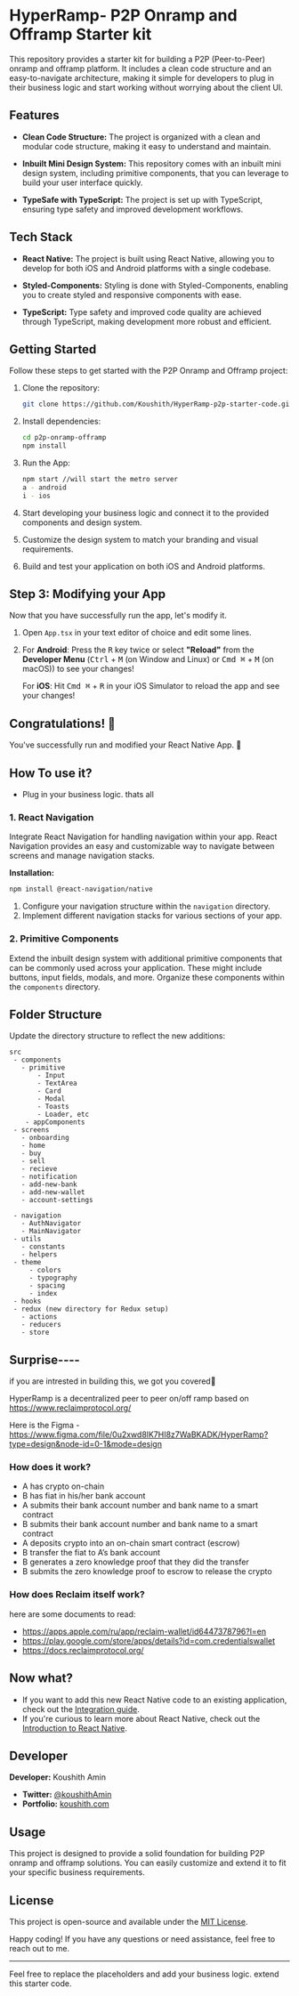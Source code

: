 # HyperRamp- P2P Onramp and Offramp Starter kit

This repository provides a starter kit for building a P2P (Peer-to-Peer) onramp and offramp platform. It includes a clean code structure and an easy-to-navigate architecture, making it simple for developers to plug in their business logic and start working without worrying about the client UI.

## Features

- **Clean Code Structure:** The project is organized with a clean and modular code structure, making it easy to understand and maintain.

- **Inbuilt Mini Design System:** This repository comes with an inbuilt mini design system, including primitive components, that you can leverage to build your user interface quickly.

- **TypeSafe with TypeScript:** The project is set up with TypeScript, ensuring type safety and improved development workflows.

## Tech Stack

- **React Native:** The project is built using React Native, allowing you to develop for both iOS and Android platforms with a single codebase.

- **Styled-Components:** Styling is done with Styled-Components, enabling you to create styled and responsive components with ease.

- **TypeScript:** Type safety and improved code quality are achieved through TypeScript, making development more robust and efficient.

## Getting Started

Follow these steps to get started with the P2P Onramp and Offramp project:

1. Clone the repository:

   ```bash
   git clone https://github.com/Koushith/HyperRamp-p2p-starter-code.git
   ```

2. Install dependencies:

   ```bash
   cd p2p-onramp-offramp
   npm install
   ```
3. Run the App:

   ```bash
   npm start //will start the metro server
   a - android
   i - ios
   ```

4. Start developing your business logic and connect it to the provided components and design system.

5. Customize the design system to match your branding and visual requirements.

6. Build and test your application on both iOS and Android platforms.

## Step 3: Modifying your App

Now that you have successfully run the app, let's modify it.

1. Open `App.tsx` in your text editor of choice and edit some lines.
2. For **Android**: Press the <kbd>R</kbd> key twice or select **"Reload"** from the **Developer Menu** (<kbd>Ctrl</kbd> + <kbd>M</kbd> (on Window and Linux) or <kbd>Cmd ⌘</kbd> + <kbd>M</kbd> (on macOS)) to see your changes!

   For **iOS**: Hit <kbd>Cmd ⌘</kbd> + <kbd>R</kbd> in your iOS Simulator to reload the app and see your changes!

## Congratulations! :tada:

You've successfully run and modified your React Native App. :partying_face:

## How To use it?

- Plug in your business logic. thats all

### 1. React Navigation

Integrate React Navigation for handling navigation within your app. React Navigation provides an easy and customizable way to navigate between screens and manage navigation stacks.

**Installation:**

```bash
npm install @react-navigation/native
```

1. Configure your navigation structure within the `navigation` directory.
2. Implement different navigation stacks for various sections of your app.

### 2. Primitive Components

Extend the inbuilt design system with additional primitive components that can be commonly used across your application. These might include buttons, input fields, modals, and more. Organize these components within the `components` directory.

## Folder Structure

Update the directory structure to reflect the new additions:

```
src
 - components
   - primitive
       - Input
       - TextArea
       - Card
       - Modal
       - Toasts
       - Loader, etc
    - appComponents
 - screens
   - onboarding
   - home
   - buy
   - sell
   - recieve
   - notification
   - add-new-bank
   - add-new-wallet
   - account-settings

 - navigation
   - AuthNavigator
   - MainNavigator
 - utils
   - constants
   - helpers
 - theme
     - colors
     - typography
     - spacing
     - index
 - hooks
 - redux (new directory for Redux setup)
   - actions
   - reducers
   - store
```

## Surprise----

if you are intrested in building this, we got you covered🚀

HyperRamp is a decentralized peer to peer on/off ramp based on https://www.reclaimprotocol.org/

Here is the Figma - https://www.figma.com/file/0u2xwd8lK7HI8z7WaBKADK/HyperRamp?type=design&node-id=0-1&mode=design

### How does it work?

- A has crypto on-chain
- B has fiat in his/her bank account
- A submits their bank account number and bank name to a smart contract
- B submits their bank account number and bank name to a smart contract
- A deposits crypto into an on-chain smart contract (escrow)
- B transfer the fiat to A’s bank account
- B generates a zero knowledge proof that they did the transfer
- B submits the zero knowledge proof to escrow to release the crypto

### How does Reclaim itself work?

here are some documents to read:

- https://apps.apple.com/ru/app/reclaim-wallet/id6447378796?l=en
- https://play.google.com/store/apps/details?id=com.credentialswallet
- https://docs.reclaimprotocol.org/

## Now what?

- If you want to add this new React Native code to an existing application, check out the [Integration guide](https://reactnative.dev/docs/integration-with-existing-apps).
- If you're curious to learn more about React Native, check out the [Introduction to React Native](https://reactnative.dev/docs/getting-started).

## Developer

**Developer:** Koushith Amin

- **Twitter:** [@koushithAmin](https://twitter.com/koushithAmin)
- **Portfolio:** [koushith.com](https://koushith.com)

## Usage

This project is designed to provide a solid foundation for building P2P onramp and offramp solutions. You can easily customize and extend it to fit your specific business requirements.

## License

This project is open-source and available under the [MIT License](LICENSE).

Happy coding! If you have any questions or need assistance, feel free to reach out to me.

---

Feel free to replace the placeholders and add your business logic. extend this starter code.
